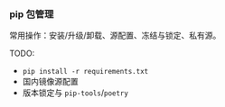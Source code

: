 ### pip 包管理

常用操作：安装/升级/卸载、源配置、冻结与锁定、私有源。

TODO:
- `pip install -r requirements.txt`
- 国内镜像源配置
- 版本锁定与 `pip-tools`/`poetry`

